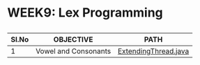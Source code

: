 # WEEK9: Lex Programming

##

| Sl.No | OBJECTIVE            | PATH                                           |
| ----- | -------------------- | ---------------------------------------------- |
| 1     | Vowel and Consonants | [ExtendingThread.java](./ExtendingThread.java) |
